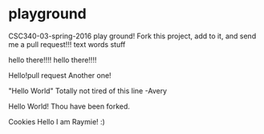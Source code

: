 # playground
CSC340-03-spring-2016 play ground!
Fork this project, add to it, and send me a pull request!!!
text words stuff

hello there!!!!
hello there!!!!

Hello!pull request
Another one!

"Hello World" Totally not tired of this line -Avery

Hello World! Thou have been forked.


Cookies
Hello I am Raymie! :) 
